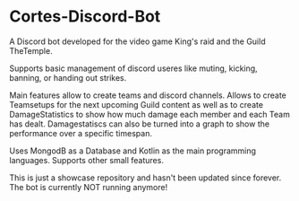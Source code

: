 # Cortes-Discord-Bot

A Discord bot developed for the video game King's raid and the Guild TheTemple.

Supports basic management of discord useres like muting, kicking, banning, or handing out strikes.

Main features allow to create teams and discord channels. Allows to create Teamsetups for the next upcoming Guild content as well as to create DamageStatistics to show how much damage each member and each Team has dealt.
Damagestatiscs can also be turned into a graph to show the performance over a specific timespan.

Uses MongodB as a Database and Kotlin as the main programming languages. Supports other small features.

This is just a showcase repository and hasn't been updated since forever. The bot is currently NOT running anymore!
